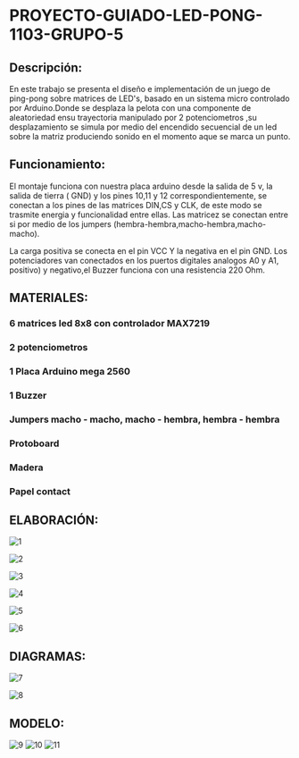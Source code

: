 # PROYECTO-GUIADO-LED-PONG-1103-GRUPO-5


## Descripción:

En este trabajo se presenta el diseño e implementación de un juego de ping-pong sobre matrices de LED's, basado en un sistema micro controlado por Arduino.Donde se desplaza la pelota con una componente de aleatoriedad ensu trayectoria manipulado por 2 potenciometros ,su desplazamiento se simula por medio del encendido secuencial de un led sobre la matriz produciendo sonido en el momento aque se marca un punto.

## Funcionamiento:

El montaje funciona con nuestra placa arduino desde la salida de 5 v,  la salida de tierra ( GND) y los pines 10,11 y 12 correspondientemente, se conectan a los pines de las matrices DIN,CS y CLK, de este modo se trasmite energia y funcionalidad entre ellas. Las matricez se conectan entre si por medio de los jumpers (hembra-hembra,macho-hembra,macho-macho).

La carga positiva se conecta en el pin VCC Y la negativa en el pin GND. Los potenciadores van conectados en los puertos digitales analogos A0 y A1, positivo) y negativo,el Buzzer funciona con una resistencia 220 Ohm.


## MATERIALES:

### 6 matrices led 8x8 con controlador MAX7219

### 2 potenciometros

### 1 Placa Arduino mega 2560

### 1 Buzzer

### Jumpers macho - macho, macho - hembra, hembra - hembra

### Protoboard

### Madera

### Papel contact 


## ELABORACIÓN:


![1](https://github.com/colegio-seminario-diocesano-de-duitama/PROYECTO-GUIADO-LED-PONG-1103-GRUPO-5/blob/master/IMAGES/WhatsApp%20Image%202019-03-21%20at%2012.00.10%20PM.jpeg)

![2](https://github.com/colegio-seminario-diocesano-de-duitama/PROYECTO-GUIADO-LED-PONG-1103-GRUPO-5/blob/master/IMAGES/WhatsApp%20Image%202019-03-21%20at%2012.00.11%20PM%20(1).jpeg)

![3](https://github.com/colegio-seminario-diocesano-de-duitama/PROYECTO-GUIADO-LED-PONG-1103-GRUPO-5/blob/master/IMAGES/WhatsApp%20Image%202019-03-21%20at%2012.00.11%20PM.jpeg)

![4](https://github.com/colegio-seminario-diocesano-de-duitama/PROYECTO-GUIADO-LED-PONG-1103-GRUPO-5/blob/master/IMAGES/WhatsApp%20Image%202019-03-20%20at%208.00.04%20PM.jpeg)

![5](https://github.com/colegio-seminario-diocesano-de-duitama/PROYECTO-GUIADO-LED-PONG-1103-GRUPO-5/blob/master/IMAGES/WhatsApp%20Image%202019-03-20%20at%208.00.07%20PM.jpeg)

![6](https://github.com/colegio-seminario-diocesano-de-duitama/PROYECTO-GUIADO-LED-PONG-1103-GRUPO-5/blob/master/IMAGES/WhatsApp%20Image%202019-03-20%20at%208.06.05%20PM.jpeg)

## DIAGRAMAS:

![7](https://github.com/colegio-seminario-diocesano-de-duitama/PROYECTO-GUIADO-LED-PONG-1103-GRUPO-5/blob/master/IMAGES/Untitled%20Sketch.fzz%20valeria_bb.png)

![8](https://github.com/colegio-seminario-diocesano-de-duitama/PROYECTO-GUIADO-LED-PONG-1103-GRUPO-5/blob/master/IMAGES/Untitled%20Sketch.fzz%20valeria_esquem%C3%A1tico.png)

## MODELO:

![9](https://github.com/colegio-seminario-diocesano-de-duitama/PROYECTO-GUIADO-LED-PONG-1103-GRUPO-5/blob/master/IMAGES/lalalaal.png)
![10](https://github.com/colegio-seminario-diocesano-de-duitama/PROYECTO-GUIADO-LED-PONG-1103-GRUPO-5/blob/master/IMAGES/LILILI.png) 
![11](https://github.com/colegio-seminario-diocesano-de-duitama/PROYECTO-GUIADO-LED-PONG-1103-GRUPO-5/blob/master/IMAGES/LULULU.png)



